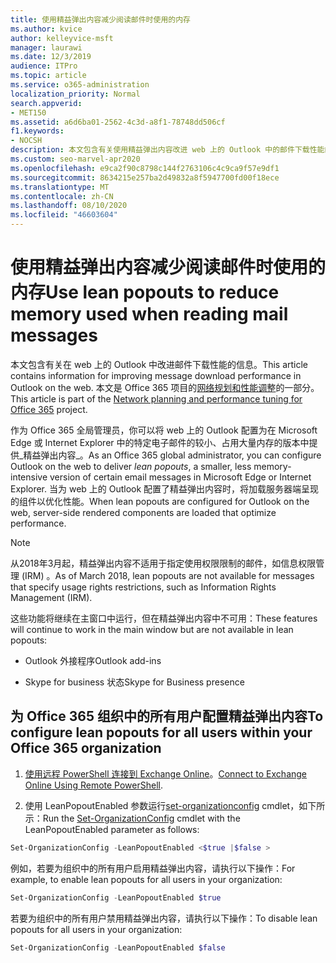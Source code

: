 ```yaml
---
title: 使用精益弹出内容减少阅读邮件时使用的内存
ms.author: kvice
author: kelleyvice-msft
manager: laurawi
ms.date: 12/3/2019
audience: ITPro
ms.topic: article
ms.service: o365-administration
localization_priority: Normal
search.appverid:
- MET150
ms.assetid: a6d6ba01-2562-4c3d-a8f1-78748dd506cf
f1.keywords:
- NOCSH
description: 本文包含有关使用精益弹出内容改进 web 上的 Outlook 中的邮件下载性能的信息。
ms.custom: seo-marvel-apr2020
ms.openlocfilehash: e9ca2f90c8798c144f2763106c4c9ca9f57e9df1
ms.sourcegitcommit: 8634215e257ba2d49832a8f5947700fd00f18ece
ms.translationtype: MT
ms.contentlocale: zh-CN
ms.lasthandoff: 08/10/2020
ms.locfileid: "46603604"
---
```

# <a name="use-lean-popouts-to-reduce-memory-used-when-reading-mail-messages"></a><span data-ttu-id="48216-103">使用精益弹出内容减少阅读邮件时使用的内存</span><span class="sxs-lookup"><span data-stu-id="48216-103">Use lean popouts to reduce memory used when reading mail messages</span></span>

<span data-ttu-id="48216-104">本文包含有关在 web 上的 Outlook 中改进邮件下载性能的信息。</span><span class="sxs-lookup"><span data-stu-id="48216-104">This article contains information for improving message download performance in Outlook on the web.</span></span> <span data-ttu-id="48216-105">本文是 Office 365 项目的[网络规划和性能调整](https://aka.ms/tune)的一部分。</span><span class="sxs-lookup"><span data-stu-id="48216-105">This article is part of the [Network planning and performance tuning for Office 365](https://aka.ms/tune) project.</span></span>
  
<span data-ttu-id="48216-106">作为 Office 365 全局管理员，你可以将 web 上的 Outlook 配置为在 Microsoft Edge 或 Internet Explorer 中的特定电子邮件的较小、占用大量内存的版本中提供_精益弹出内容_。</span><span class="sxs-lookup"><span data-stu-id="48216-106">As an Office 365 global administrator, you can configure Outlook on the web to deliver _lean popouts_, a smaller, less memory-intensive version of certain email messages in Microsoft Edge or Internet Explorer.</span></span> <span data-ttu-id="48216-107">当为 web 上的 Outlook 配置了精益弹出内容时，将加载服务器端呈现的组件以优化性能。</span><span class="sxs-lookup"><span data-stu-id="48216-107">When lean popouts are configured for Outlook on the web, server-side rendered components are loaded that optimize performance.</span></span>
  
> [!NOTE]
> <span data-ttu-id="48216-108">从2018年3月起，精益弹出内容不适用于指定使用权限限制的邮件，如信息权限管理 (IRM) 。</span><span class="sxs-lookup"><span data-stu-id="48216-108">As of March 2018, lean popouts are not available for messages that specify usage rights restrictions, such as Information Rights Management (IRM).</span></span>
  
<span data-ttu-id="48216-109">这些功能将继续在主窗口中运行，但在精益弹出内容中不可用：</span><span class="sxs-lookup"><span data-stu-id="48216-109">These features will continue to work in the main window but are not available in lean popouts:</span></span>
  
- <span data-ttu-id="48216-110">Outlook 外接程序</span><span class="sxs-lookup"><span data-stu-id="48216-110">Outlook add-ins</span></span>
  
- <span data-ttu-id="48216-111">Skype for business 状态</span><span class="sxs-lookup"><span data-stu-id="48216-111">Skype for Business presence</span></span>
  
## <a name="to-configure-lean-popouts-for-all-users-within-your-office-365-organization"></a><span data-ttu-id="48216-112">为 Office 365 组织中的所有用户配置精益弹出内容</span><span class="sxs-lookup"><span data-stu-id="48216-112">To configure lean popouts for all users within your Office 365 organization</span></span>
  
1. <span data-ttu-id="48216-113">[使用远程 PowerShell 连接到 Exchange Online](https://technet.microsoft.com/library/jj984289%28v=exchg.150%29.aspx )。</span><span class="sxs-lookup"><span data-stu-id="48216-113">[Connect to Exchange Online Using Remote PowerShell](https://technet.microsoft.com/library/jj984289%28v=exchg.150%29.aspx ).</span></span>
  
2. <span data-ttu-id="48216-114">使用 LeanPopoutEnabled 参数运行[set-organizationconfig](https://technet.microsoft.com/library/aa997443%28v=exchg.160%29.aspx) cmdlet，如下所示：</span><span class="sxs-lookup"><span data-stu-id="48216-114">Run the [Set-OrganizationConfig](https://technet.microsoft.com/library/aa997443%28v=exchg.160%29.aspx) cmdlet with the LeanPopoutEnabled parameter as follows:</span></span>

  ```powershell
  Set-OrganizationConfig -LeanPopoutEnabled <$true |$false >
  ```

  <span data-ttu-id="48216-115">例如，若要为组织中的所有用户启用精益弹出内容，请执行以下操作：</span><span class="sxs-lookup"><span data-stu-id="48216-115">For example, to enable lean popouts for all users in your organization:</span></span>
  
  ```powershell
  Set-OrganizationConfig -LeanPopoutEnabled $true
  ```

  <span data-ttu-id="48216-116">若要为组织中的所有用户禁用精益弹出内容，请执行以下操作：</span><span class="sxs-lookup"><span data-stu-id="48216-116">To disable lean popouts for all users in your organization:</span></span>

  ```powershell
  Set-OrganizationConfig -LeanPopoutEnabled $false
  ```
